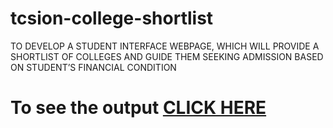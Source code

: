 # tcsion-college-shortlist
TO DEVELOP A STUDENT INTERFACE WEBPAGE, WHICH WILL PROVIDE A SHORTLIST OF COLLEGES AND GUIDE THEM SEEKING ADMISSION BASED ON STUDENT’S FINANCIAL CONDITION
# To see the output [CLICK HERE](https://suryansh162.github.io/suryansh162/tcsion-college-shortlist/?username=suryansh162&repo=tcsion-college-shortlist)
